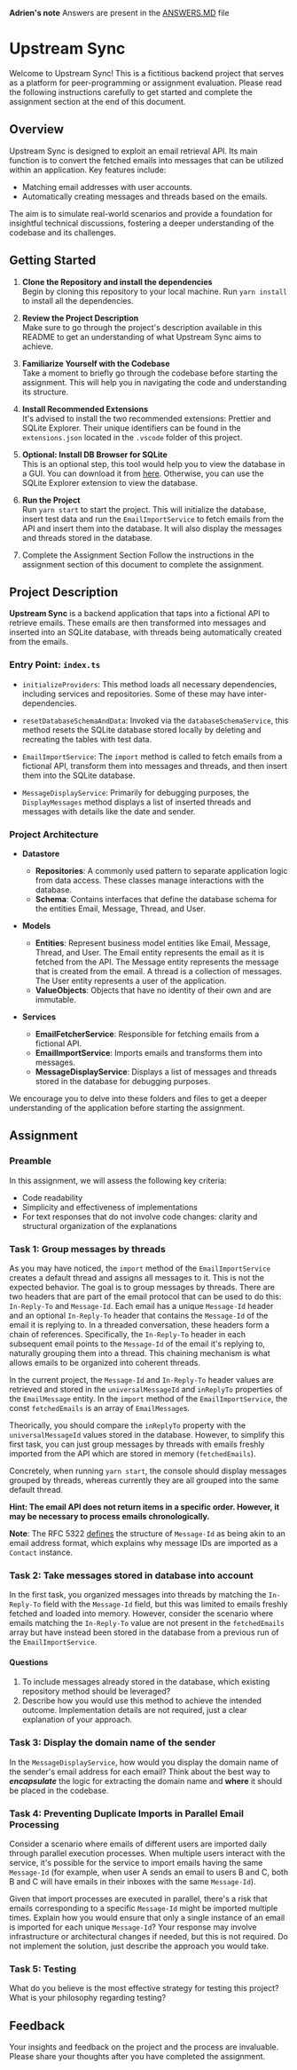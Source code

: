**Adrien's note**
Answers are present in the [ANSWERS.MD](answers.md) file

# Upstream Sync

Welcome to Upstream Sync! This is a fictitious backend project that serves as a platform for peer-programming or assignment evaluation. Please read the following instructions carefully to get started and complete the assignment section at the end of this document.

## Overview

Upstream Sync is designed to exploit an email retrieval API. Its main function is to convert the fetched emails into messages that can be utilized within an application. Key features include:

- Matching email addresses with user accounts.
- Automatically creating messages and threads based on the emails.

The aim is to simulate real-world scenarios and provide a foundation for insightful technical discussions, fostering a deeper understanding of the codebase and its challenges.

## Getting Started

1. **Clone the Repository and install the dependencies**  
   Begin by cloning this repository to your local machine.
   Run `yarn install` to install all the dependencies.

2. **Review the Project Description**  
   Make sure to go through the project's description available in this README to get an understanding of what Upstream Sync aims to achieve.

3. **Familiarize Yourself with the Codebase**  
   Take a moment to briefly go through the codebase before starting the assignment. This will help you in navigating the code and understanding its structure.

4. **Install Recommended Extensions**  
   It's advised to install the two recommended extensions: Prettier and SQLite Explorer. Their unique identifiers can be found in the `extensions.json` located in the `.vscode` folder of this project.

5. **Optional: Install DB Browser for SQLite**  
   This is an optional step, this tool would help you to view the database in a GUI. You can download it from [here](https://sqlitebrowser.org/dl/). Otherwise, you can use the SQLite Explorer extension to view the database.

6. **Run the Project**  
   Run `yarn start` to start the project. This will initialize the database, insert test data and run the `EmailImportService` to fetch emails from the API and insert them into the database. It will also display the messages and threads stored in the database.

7. Complete the Assignment Section
   Follow the instructions in the assignment section of this document to complete the assignment.

## Project Description

**Upstream Sync** is a backend application that taps into a fictional API to retrieve emails. These emails are then transformed into messages and inserted into an SQLite database, with threads being automatically created from the emails.

### Entry Point: `index.ts`

- `initializeProviders`: This method loads all necessary dependencies, including services and repositories. Some of these may have inter-dependencies.

- `resetDatabaseSchemaAndData`: Invoked via the `databaseSchemaService`, this method resets the SQLite database stored locally by deleting and recreating the tables with test data.

- `EmailImportService`: The `import` method is called to fetch emails from a fictional API, transform them into messages and threads, and then insert them into the SQLite database.

- `MessageDisplayService`: Primarily for debugging purposes, the `DisplayMessages` method displays a list of inserted threads and messages with details like the date and sender.

### Project Architecture

- **Datastore**

  - **Repositories**: A commonly used pattern to separate application logic from data access. These classes manage interactions with the database.
  - **Schema**: Contains interfaces that define the database schema for the entities Email, Message, Thread, and User.

- **Models**

  - **Entities**: Represent business model entities like Email, Message, Thread, and User. The Email entity represents the email as it is fetched from the API. The Message entity represents the message that is created from the email. A thread is a collection of messages. The User entity represents a user of the application.
  - **ValueObjects**: Objects that have no identity of their own and are immutable.

- **Services**
  - **EmailFetcherService**: Responsible for fetching emails from a fictional API.
  - **EmailImportService**: Imports emails and transforms them into messages.
  - **MessageDisplayService**: Displays a list of messages and threads stored in the database for debugging purposes.

We encourage you to delve into these folders and files to get a deeper understanding of the application before starting the assignment.

## Assignment

### Preamble

In this assignment, we will assess the following key criteria:

- Code readability
- Simplicity and effectiveness of implementations
- For text responses that do not involve code changes: clarity and structural organization of the explanations

### Task 1: Group messages by threads

As you may have noticed, the `import` method of the `EmailImportService` creates a default thread and assigns all messages to it. This is not the expected behavior. The goal is to group messages by threads. There are two headers that are part of the email protocol that can be used to do this: `In-Reply-To` and `Message-Id`. Each email has a unique `Message-Id` header and an optional `In-Reply-To` header that contains the `Message-Id` of the email it is replying to. In a threaded conversation, these headers form a chain of references. Specifically, the `In-Reply-To` header in each subsequent email points to the `Message-Id` of the email it's replying to, naturally grouping them into a thread. This chaining mechanism is what allows emails to be organized into coherent threads.

In the current project, the `Message-Id` and `In-Reply-To` header values are retrieved and stored in the `universalMessageId` and `inReplyTo` properties of the `EmailMessage` entity. In the `import` method of the `EmailImportService`, the const `fetchedEmails` is an array of `EmailMessage`s.

Theorically, you should compare the `inReplyTo` property with the `universalMessageId` values stored in the database. However, to simplify this first task, you can just group messages by threads with emails freshly imported from the API which are stored in memory (`fetchedEmails`).

Concretely, when running `yarn start`, the console should display messages grouped by threads, whereas currently they are all grouped into the same default thread.

**Hint: The email API does not return items in a specific order. However, it may be necessary to process emails chronologically.**

**Note**: The RFC 5322 [defines](https://datatracker.ietf.org/doc/html/rfc5322#section-3.6.4) the structure of `Message-Id` as being akin to an email address format, which explains why message IDs are imported as a `Contact` instance.

### Task 2: Take messages stored in database into account

In the first task, you organized messages into threads by matching the `In-Reply-To` field with the `Message-Id` field, but this was limited to emails freshly fetched and loaded into memory. However, consider the scenario where emails matching the `In-Reply-To` value are not present in the `fetchedEmails` array but have instead been stored in the database from a previous run of the `EmailImportService`.

#### Questions

1. To include messages already stored in the database, which existing repository method should be leveraged?
2. Describe how you would use this method to achieve the intended outcome. Implementation details are not required, just a clear explanation of your approach.

### Task 3: Display the domain name of the sender

In the `MessageDisplayService`, how would you display the domain name of the sender's email address for each email? Think about the best way to **_encapsulate_** the logic for extracting the domain name and **where** it should be placed in the codebase.

### Task 4: Preventing Duplicate Imports in Parallel Email Processing

Consider a scenario where emails of different users are imported daily through parallel execution processes. When multiple users interact with the service, it's possible for the service to import emails having the same `Message-Id` (for example, when user A sends an email to users B and C, both B and C will have emails in their inboxes with the same `Message-Id`).

Given that import processes are executed in parallel, there's a risk that emails corresponding to a specific `Message-Id` might be imported multiple times. Explain how you would ensure that only a single instance of an email is imported for each unique `Message-Id`? Your response may involve infrastructure or architectural changes if needed, but this is not required. Do not implement the solution, just describe the approach you would take.

### Task 5: Testing

What do you believe is the most effective strategy for testing this project? What is your philosophy regarding testing?

## Feedback

Your insights and feedback on the project and the process are invaluable. Please share your thoughts after you have completed the assignment.
